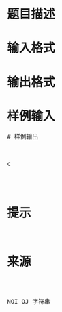 

# 题目描述



# 输入格式



# 输出格式



# 样例输入


<pre>
# 样例输出


<pre>c</pre>

# 提示



# 来源


<p>
NOI OJ 字符串
</p>
